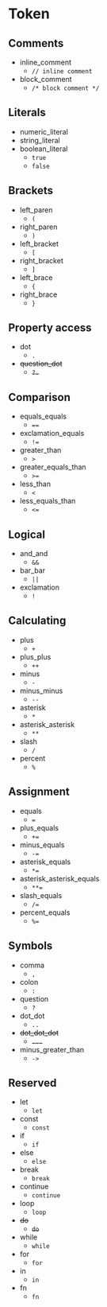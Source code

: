 # Token

## Comments

- inline_comment
  - `// inline comment`
- block_comment
  - `/* block comment */`

## Literals

- numeric_literal
- string_literal
- boolean_literal
  - `true`
  - `false`

## Brackets

- left_paren
  - `(`
- right_paren
  - `)`
- left_bracket
  - `[`
- right_bracket
  - `]`
- left_brace
  - `{`
- right_brace
  - `}`

## Property access

- dot
  - `.`
- ~~question_dot~~
  - ~~`?.`~~

## Comparison

- equals_equals
  - `==`
- exclamation_equals
  - `!=`
- greater_than
  - `>`
- greater_equals_than
  - `>=`
- less_than
  - `<`
- less_equals_than
  - `<=`

## Logical

- and_and
  - `&&`
- bar_bar
  - `||`
- exclamation
  - `!`

## Calculating

- plus
  - `+`
- plus_plus
  - `++`
- minus
  - `-`
- minus_minus
  - `--`
- asterisk
  - `*`
- asterisk_asterisk
  - `**`
- slash
  - `/`
- percent
  - `%`

## Assignment

- equals
  - `=`
- plus_equals
  - `+=`
- minus_equals
  - `-=`
- asterisk_equals
  - `*=`
- asterisk_asterisk_equals
  - `**=`
- slash_equals
  - `/=`
- percent_equals
  - `%=`

## Symbols

- comma
  - `,`
- colon
  - `:`
- question
  - `?`
- dot_dot
  - `..`
- ~~dot_dot_dot~~
  - ~~`...`~~
- minus_greater_than
  - `->`

## Reserved

- let
  - `let`
- const
  - `const`
- if
  - `if`
- else
  - `else`
- break
  - `break`
- continue
  - `continue`
- loop
  - `loop`
- ~~do~~
  - ~~`do`~~
- while
  - `while`
- for
  - `for`
- in
  - `in`
- fn
  - `fn`
